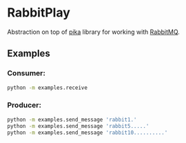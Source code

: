 # RabbitPlay

Abstraction on top of [pika](https://pika.readthedocs.org/) library for working with [RabbitMQ](https://www.rabbitmq.com/).

## Examples  

### Consumer:  

```sh
python -m examples.receive
```  

### Producer:  

```sh
python -m examples.send_message 'rabbit1.'
python -m examples.send_message 'rabbit5.....'
python -m examples.send_message 'rabbit10..........'
```
